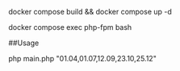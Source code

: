 docker compose build && docker compose up -d

docker compose exec php-fpm bash

##Usage

php main.php "01.04,01.07,12.09,23.10,25.12"

